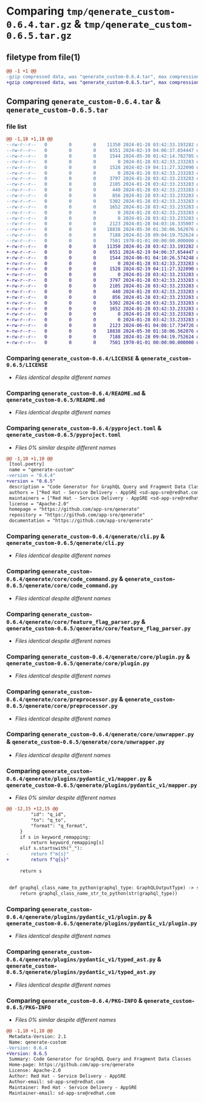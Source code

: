 # Comparing `tmp/qenerate_custom-0.6.4.tar.gz` & `tmp/qenerate_custom-0.6.5.tar.gz`

## filetype from file(1)

```diff
@@ -1 +1 @@
-gzip compressed data, was "qenerate_custom-0.6.4.tar", max compression
+gzip compressed data, was "qenerate_custom-0.6.5.tar", max compression
```

## Comparing `qenerate_custom-0.6.4.tar` & `qenerate_custom-0.6.5.tar`

### file list

```diff
@@ -1,18 +1,18 @@
--rw-r--r--   0        0        0    11350 2024-01-28 03:42:33.193282 qenerate_custom-0.6.4/LICENSE
--rw-r--r--   0        0        0     6551 2024-02-19 04:06:37.654447 qenerate_custom-0.6.4/README.md
--rw-r--r--   0        0        0     1544 2024-05-30 01:42:14.782705 qenerate_custom-0.6.4/pyproject.toml
--rw-r--r--   0        0        0        0 2024-01-28 03:42:33.233283 qenerate_custom-0.6.4/qenerate/__init__.py
--rw-r--r--   0        0        0     1528 2024-02-19 04:11:27.322090 qenerate_custom-0.6.4/qenerate/cli.py
--rw-r--r--   0        0        0        0 2024-01-28 03:42:33.233283 qenerate_custom-0.6.4/qenerate/core/__init__.py
--rw-r--r--   0        0        0     3797 2024-01-28 03:42:33.233283 qenerate_custom-0.6.4/qenerate/core/code_command.py
--rw-r--r--   0        0        0     2105 2024-01-28 03:42:33.233283 qenerate_custom-0.6.4/qenerate/core/feature_flag_parser.py
--rw-r--r--   0        0        0      440 2024-01-28 03:42:33.233283 qenerate_custom-0.6.4/qenerate/core/introspection_command.py
--rw-r--r--   0        0        0      856 2024-01-28 03:42:33.233283 qenerate_custom-0.6.4/qenerate/core/plugin.py
--rw-r--r--   0        0        0     5302 2024-01-28 03:42:33.233283 qenerate_custom-0.6.4/qenerate/core/preprocessor.py
--rw-r--r--   0        0        0     1652 2024-01-28 03:42:33.233283 qenerate_custom-0.6.4/qenerate/core/unwrapper.py
--rw-r--r--   0        0        0        0 2024-01-28 03:42:33.233283 qenerate_custom-0.6.4/qenerate/plugins/__init__.py
--rw-r--r--   0        0        0        0 2024-01-28 03:42:33.233283 qenerate_custom-0.6.4/qenerate/plugins/pydantic_v1/__init__.py
--rw-r--r--   0        0        0     2123 2024-01-28 04:03:16.335007 qenerate_custom-0.6.4/qenerate/plugins/pydantic_v1/mapper.py
--rw-r--r--   0        0        0    18838 2024-05-30 01:38:06.562076 qenerate_custom-0.6.4/qenerate/plugins/pydantic_v1/plugin.py
--rw-r--r--   0        0        0     7188 2024-01-28 09:04:19.752624 qenerate_custom-0.6.4/qenerate/plugins/pydantic_v1/typed_ast.py
--rw-r--r--   0        0        0     7501 1970-01-01 00:00:00.000000 qenerate_custom-0.6.4/PKG-INFO
+-rw-r--r--   0        0        0    11350 2024-01-28 03:42:33.193282 qenerate_custom-0.6.5/LICENSE
+-rw-r--r--   0        0        0     6551 2024-02-19 04:06:37.654447 qenerate_custom-0.6.5/README.md
+-rw-r--r--   0        0        0     1544 2024-06-01 04:10:26.574248 qenerate_custom-0.6.5/pyproject.toml
+-rw-r--r--   0        0        0        0 2024-01-28 03:42:33.233283 qenerate_custom-0.6.5/qenerate/__init__.py
+-rw-r--r--   0        0        0     1528 2024-02-19 04:11:27.322090 qenerate_custom-0.6.5/qenerate/cli.py
+-rw-r--r--   0        0        0        0 2024-01-28 03:42:33.233283 qenerate_custom-0.6.5/qenerate/core/__init__.py
+-rw-r--r--   0        0        0     3797 2024-01-28 03:42:33.233283 qenerate_custom-0.6.5/qenerate/core/code_command.py
+-rw-r--r--   0        0        0     2105 2024-01-28 03:42:33.233283 qenerate_custom-0.6.5/qenerate/core/feature_flag_parser.py
+-rw-r--r--   0        0        0      440 2024-01-28 03:42:33.233283 qenerate_custom-0.6.5/qenerate/core/introspection_command.py
+-rw-r--r--   0        0        0      856 2024-01-28 03:42:33.233283 qenerate_custom-0.6.5/qenerate/core/plugin.py
+-rw-r--r--   0        0        0     5302 2024-01-28 03:42:33.233283 qenerate_custom-0.6.5/qenerate/core/preprocessor.py
+-rw-r--r--   0        0        0     1652 2024-01-28 03:42:33.233283 qenerate_custom-0.6.5/qenerate/core/unwrapper.py
+-rw-r--r--   0        0        0        0 2024-01-28 03:42:33.233283 qenerate_custom-0.6.5/qenerate/plugins/__init__.py
+-rw-r--r--   0        0        0        0 2024-01-28 03:42:33.233283 qenerate_custom-0.6.5/qenerate/plugins/pydantic_v1/__init__.py
+-rw-r--r--   0        0        0     2123 2024-06-01 04:08:17.734726 qenerate_custom-0.6.5/qenerate/plugins/pydantic_v1/mapper.py
+-rw-r--r--   0        0        0    18838 2024-05-30 01:38:06.562076 qenerate_custom-0.6.5/qenerate/plugins/pydantic_v1/plugin.py
+-rw-r--r--   0        0        0     7188 2024-01-28 09:04:19.752624 qenerate_custom-0.6.5/qenerate/plugins/pydantic_v1/typed_ast.py
+-rw-r--r--   0        0        0     7501 1970-01-01 00:00:00.000000 qenerate_custom-0.6.5/PKG-INFO
```

### Comparing `qenerate_custom-0.6.4/LICENSE` & `qenerate_custom-0.6.5/LICENSE`

 * *Files identical despite different names*

### Comparing `qenerate_custom-0.6.4/README.md` & `qenerate_custom-0.6.5/README.md`

 * *Files identical despite different names*

### Comparing `qenerate_custom-0.6.4/pyproject.toml` & `qenerate_custom-0.6.5/pyproject.toml`

 * *Files 0% similar despite different names*

```diff
@@ -1,10 +1,10 @@
 [tool.poetry]
 name = "qenerate-custom"
-version = "0.6.4"
+version = "0.6.5"
 description = "Code Generator for GraphQL Query and Fragment Data Classes"
 authors = ["Red Hat - Service Delivery - AppSRE <sd-app-sre@redhat.com>"]
 maintainers = ["Red Hat - Service Delivery - AppSRE <sd-app-sre@redhat.com>"]
 license = "Apache-2.0"
 homepage = "https://github.com/app-sre/qenerate"
 repository = "https://github.com/app-sre/qenerate"
 documentation = "https://github.com/app-sre/qenerate"
```

### Comparing `qenerate_custom-0.6.4/qenerate/cli.py` & `qenerate_custom-0.6.5/qenerate/cli.py`

 * *Files identical despite different names*

### Comparing `qenerate_custom-0.6.4/qenerate/core/code_command.py` & `qenerate_custom-0.6.5/qenerate/core/code_command.py`

 * *Files identical despite different names*

### Comparing `qenerate_custom-0.6.4/qenerate/core/feature_flag_parser.py` & `qenerate_custom-0.6.5/qenerate/core/feature_flag_parser.py`

 * *Files identical despite different names*

### Comparing `qenerate_custom-0.6.4/qenerate/core/plugin.py` & `qenerate_custom-0.6.5/qenerate/core/plugin.py`

 * *Files identical despite different names*

### Comparing `qenerate_custom-0.6.4/qenerate/core/preprocessor.py` & `qenerate_custom-0.6.5/qenerate/core/preprocessor.py`

 * *Files identical despite different names*

### Comparing `qenerate_custom-0.6.4/qenerate/core/unwrapper.py` & `qenerate_custom-0.6.5/qenerate/core/unwrapper.py`

 * *Files identical despite different names*

### Comparing `qenerate_custom-0.6.4/qenerate/plugins/pydantic_v1/mapper.py` & `qenerate_custom-0.6.5/qenerate/plugins/pydantic_v1/mapper.py`

 * *Files 0% similar despite different names*

```diff
@@ -12,15 +12,15 @@
         "id": "q_id",
         "to": "q_to",
         "format": "q_format",
     }
     if s in keyword_remapping:
         return keyword_remapping[s]
     elif s.startswith("_"):
-        return f"m{s}"
+        return f"q{s}"
 
     return s
 
 
 def graphql_class_name_to_python(graphql_type: GraphQLOutputType) -> str:
     return graphql_class_name_str_to_python(str(graphql_type))
```

### Comparing `qenerate_custom-0.6.4/qenerate/plugins/pydantic_v1/plugin.py` & `qenerate_custom-0.6.5/qenerate/plugins/pydantic_v1/plugin.py`

 * *Files identical despite different names*

### Comparing `qenerate_custom-0.6.4/qenerate/plugins/pydantic_v1/typed_ast.py` & `qenerate_custom-0.6.5/qenerate/plugins/pydantic_v1/typed_ast.py`

 * *Files identical despite different names*

### Comparing `qenerate_custom-0.6.4/PKG-INFO` & `qenerate_custom-0.6.5/PKG-INFO`

 * *Files 0% similar despite different names*

```diff
@@ -1,10 +1,10 @@
 Metadata-Version: 2.1
 Name: qenerate-custom
-Version: 0.6.4
+Version: 0.6.5
 Summary: Code Generator for GraphQL Query and Fragment Data Classes
 Home-page: https://github.com/app-sre/qenerate
 License: Apache-2.0
 Author: Red Hat - Service Delivery - AppSRE
 Author-email: sd-app-sre@redhat.com
 Maintainer: Red Hat - Service Delivery - AppSRE
 Maintainer-email: sd-app-sre@redhat.com
```

